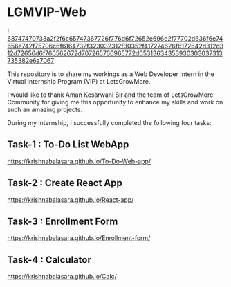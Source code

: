 # LGMVIP-Web
!       
[68747470733a2f2f6c65747367726f776d6f72652e696e2f77702d636f6e74656e742f75706c6f6164732f323032312f30352f417274626f6172642d312d312d72656d6f766562672d707265766965772d65313634353930303037313735382e6a7067](https://github.com/KrishnaBalasara/LGMVIP-Web/assets/119056745/7253c9e9-075e-4a8c-960c-c9d951945839)

This repository is to share my workings as a Web Developer Intern in the Virtual Internship Program (VIP) at LetsGrowMore.

I would like to thank Aman Kesarwani Sir and the team of LetsGrowMore Community for giving me this opportunity to enhance my skills and work on such an amazing projects.



During my internship, I successfully completed the following four tasks:

## Task-1 : To-Do List WebApp
https://krishnabalasara.github.io/To-Do-Web-app/

## Task-2 : Create React App
https://krishnabalasara.github.io/React-app/

## Task-3 : Enrollment Form
https://krishnabalasara.github.io/Enrollment-form/

## Task-4 : Calculator 
https://krishnabalasara.github.io/Calc/

